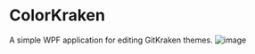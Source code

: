 # ColorKraken

A simple WPF application for editing GitKraken themes.
![image](https://user-images.githubusercontent.com/952248/147150245-d58474be-8fb3-43ed-91fd-aa9e60c9439e.png)
